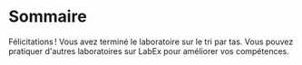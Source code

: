 # Sommaire

Félicitations ! Vous avez terminé le laboratoire sur le tri par tas. Vous pouvez pratiquer d'autres laboratoires sur LabEx pour améliorer vos compétences.
